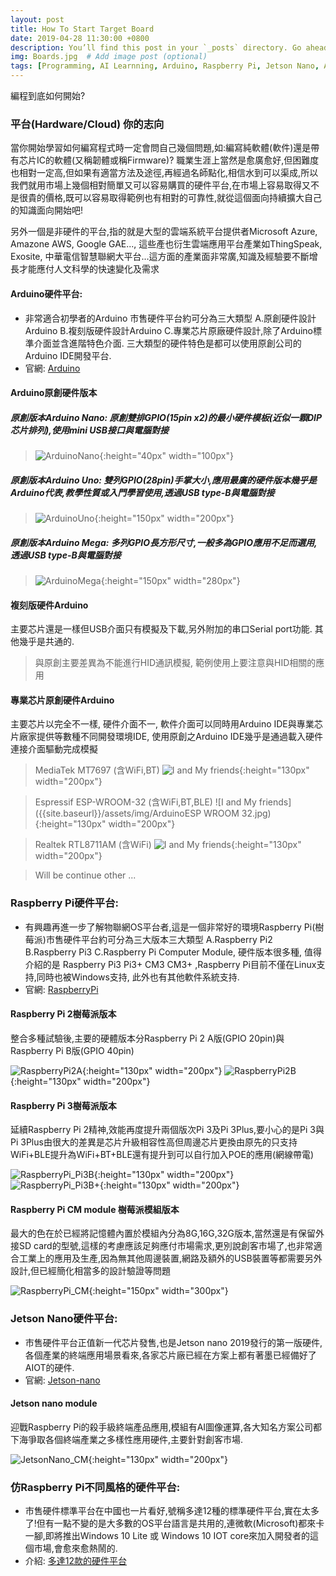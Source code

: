 ```yaml
---
layout: post
title: How To Start Target Board
date: 2019-04-28 11:30:00 +0800
description: You’ll find this post in your `_posts` directory. Go ahead and edit it and re-build the site to see your changes. # Add post description (optional)
img: Boards.jpg  # Add image post (optional)
tags: [Programming, AI Learnning, Arduino, Raspberry Pi, Jetson Nano, Azure, AWS, Google GAE, Thingspeak, Exosite, 智慧聯網大平台] # add tag
---
```


編程到底如何開始?

### 平台(Hardware/Cloud) 你的志向
當你開始學習如何編寫程式時一定會問自己幾個問題,如:編寫純軟體(軟件)還是帶有芯片IC的軟體(又稱韌體或稱Firmware)? 職業生涯上當然是愈廣愈好,但困難度也相對一定高,但如果有適當方法及途徑,再經過名師點化,相信水到可以渠成,所以我們就用市場上幾個相對簡單又可以容易購買的硬件平台,在市場上容易取得又不是很貴的價格,既可以容易取得範例也有相對的可靠性,就從這個面向持續擴大自己的知識面向開始吧!

另外一個是非硬件的平台,指的就是大型的雲端系統平台提供者Microsoft Azure, Amazone AWS, Google GAE..., 這些產也衍生雲端應用平台產業如ThingSpeak, Exosite, 中華電信智慧聯網大平台...這方面的產業面非常廣,知識及經驗要不斷增長才能應付人文科學的快速變化及需求



#### Arduino硬件平台: 
* 非常適合初學者的Arduino 市售硬件平台約可分為三大類型 A.原創硬件設計Arduino B.複刻版硬件設計Arduino C.專業芯片原廠硬件設計,除了Arduino標準介面並含進階特色介面. 三大類型的硬件特色是都可以使用原創公司的Arduino IDE開發平台.
* 官網: [Arduino](https://www.arduino.cc/)

#### Arduino原創硬件版本
##### 原創版本Arduino Nano: 原創雙排GPIO(15pin x2)的最小硬件模板(近似一顆DIP芯片排列),使用mini USB接口與電腦對接
>![ArduinoNano]({{site.baseurl}}/assets/img/ArduinoNano.jpg){:height="40px" width="100px"}

##### 原創版本Arduino Uno: 雙列GPIO(28pin)手掌大小,應用最廣的硬件版本幾乎是Arduino代表,教學性質或入門學習使用,透過USB type-B與電腦對接
>![ArduinoUno]({{site.baseurl}}/assets/img/ArduinoUno.jpg){:height="150px" width="200px"}

##### 原創版本Arduino Mega: 多列GPIO長方形尺寸,一般多為GPIO應用不足而選用,透過USB type-B與電腦對接
>![ArduinoMega]({{site.baseurl}}/assets/img/ArduinoMega.jpg){:height="150px" width="280px"}

#### 複刻版硬件Arduino
主要芯片還是一樣但USB介面只有模擬及下載,另外附加的串口Serial port功能. 其他幾乎是共通的.
>與原創主要差異為不能進行HID通訊模擬, 範例使用上要注意與HID相關的應用

#### 專業芯片原創硬件Arduino
主要芯片以完全不一樣, 硬件介面不一, 軟件介面可以同時用Arduino IDE與專業芯片廠家提供等數種不同開發環境IDE, 使用原創之Arduino IDE幾乎是通過載入硬件連接介面驅動完成模擬
>MediaTek MT7697 (含WiFi,BT)
![I and My friends]({{site.baseurl}}/assets/img/ArduinoMT7697.jpg){:height="130px" width="200px"}

>Espressif ESP-WROOM-32 (含WiFi,BT,BLE)
![I and My friends]({{site.baseurl}}/assets/img/ArduinoESP WROOM 32.jpg){:height="130px" width="200px"}

>Realtek RTL8711AM (含WiFi)
![I and My friends]({{site.baseurl}}/assets/img/ArduinoRTL8711AM.jpg){:height="130px" width="200px"}

>Will be continue other ...



### Raspberry Pi硬件平台: 
* 有興趣再進一步了解物聯網OS平台者,這是一個非常好的環境Raspberry Pi(樹莓派)市售硬件平台約可分為三大版本三大類型 A.Raspberry Pi2 B.Raspberry Pi3 C.Raspberry Pi Computer Module, 硬件版本很多種, 值得介紹的是 Raspberry Pi3 Pi3+ CM3 CM3+ ,Raspberry Pi目前不僅在Linux支持,同時也被Windows支持, 此外也有其他軟件系統支持.
* 官網: [RaspberryPi](https://www.raspberrypi.com.tw/)

#### Raspberry Pi 2樹莓派版本
整合多種試驗後,主要的硬體版本分Raspberry Pi 2 A版(GPIO 20pin)與Raspberry Pi B版(GPIO 40pin)
>
![RaspberryPi2A]({{site.baseurl}}/assets/img/RaspberryPi2A.jpg){:height="130px" width="200px"}
![RaspberryPi2B]({{site.baseurl}}/assets/img/RaspberryPi2B.jpg){:height="130px" width="200px"}

#### Raspberry Pi 3樹莓派版本
延續Raspberry Pi 2精神,效能再度提升兩個版次Pi 3及Pi 3Plus,要小心的是Pi 3與Pi 3Plus由很大的差異是芯片升級相容性高但周邊芯片更換由原先的只支持WiFi+BLE提升為WiFi+BT+BLE還有提升到可以自行加入POE的應用(網線帶電)
>
![RaspberryPi_Pi3B]({{site.baseurl}}/assets/img/RaspberryPi3B.jpg){:height="130px" width="200px"}
![RaspberryPi_Pi3B+]({{site.baseurl}}/assets/img/RaspberryPi3B+.jpg){:height="130px" width="200px"}

#### Raspberry Pi CM module 樹莓派模組版本
最大的色在於已經將記憶體內置於模組內分為8G,16G,32G版本,當然還是有保留外接SD card的型號,這樣的考慮應該足夠應付市場需求,更別說創客市場了,也非常適合工業上的應用及生產,因為無其他周邊裝置,網路及額外的USB裝置等都需要另外設計,但已經簡化相當多的設計驗證等問題
>
![RaspberryPi_CM]({{site.baseurl}}/assets/img/RaspberryPi_CM_module.jpg){:height="150px" width="300px"}



### Jetson Nano硬件平台:  
* 市售硬件平台正值新一代芯片發售,也是Jetson nano 2019發行的第一版硬件,各個產業的終端應用場景看來,各家芯片廠已經在方案上都有著墨已經備好了AIOT的硬件.
* 官網: [Jetson-nano](https://www.nvidia.com/zh-tw/autonomous-machines/embedded-systems/jetson-nano/)

#### Jetson nano module
迎戰Raspberry Pi的殺手級終端產品應用,模組有AI圖像運算,各大知名方案公司都下海爭取各個終端產業之多樣性應用硬件,主要針對創客市場.
>
![JetsonNano_CM]({{site.baseurl}}/assets/img/JetsonNano_CM_module.jpg){:height="130px" width="200px"}



### 仿Raspberry Pi不同風格的硬件平台: 
* 市售硬件標準平台在中國也一片看好,號稱多達12種的標準硬件平台,實在太多了!但有一點不變的是大多數的OS平台語言是共用的,連微軟(Microsoft)都來卡一腳,即將推出Windows 10 Lite 或 Windows 10 IOT core來加入開發者的這個市場,會愈來愈熱鬧的.
* 介紹: [多達12款的硬件平台](https://linux.cn/article-10823-1.html)
>

